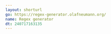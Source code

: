 ```yaml
---
layout: shorturl
go: https://regex-generator.olafneumann.org/
name: Regex generator
dt: 240717163135
---
```

